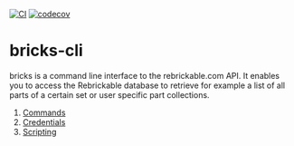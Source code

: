 [![CI](https://github.com/wendehals/bricks-cli/actions/workflows/ci.yml/badge.svg)](https://github.com/wendehals/bricks-cli/actions/workflows/ci.yml)
[![codecov](https://codecov.io/gh/wendehals/bricks-cli/branch/main/graph/badge.svg?token=D7B1SKF57A)](https://codecov.io/gh/wendehals/bricks-cli)

# bricks-cli

bricks is a command line interface to the rebrickable.com API. It enables you to access the Rebrickable database to retrieve for example a list of all parts of a certain set or user specific part collections.

1. [Commands](docs/commands.md)
2. [Credentials](docs/credentials.md)
3. [Scripting](docs/scripting.md)
